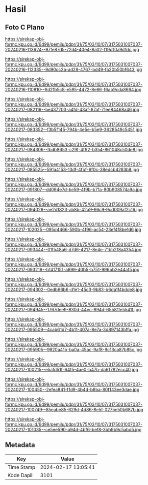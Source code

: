 # Hasil

## Foto C Plano

https://sirekap-obj-formc.kpu.go.id/6d99/pemilu/pdpr/31/75/03/10/07/3175031007037-20240216-113624--97fe87d5-72d4-40e4-8a02-f19d10a9d1dc.jpg

https://sirekap-obj-formc.kpu.go.id/6d99/pemilu/pdpr/31/75/03/10/07/3175031007037-20240216-112335--9d90cc2a-ad28-4767-bd49-fa20b50bf643.jpg

https://sirekap-obj-formc.kpu.go.id/6d99/pemilu/pdpr/31/75/03/10/07/3175031007037-20240216-110810--9d21b5c8-e595-4472-8e66-f6ab9cda8664.jpg

https://sirekap-obj-formc.kpu.go.id/6d99/pemilu/pdpr/31/75/03/10/07/3175031007037-20240217-082119--be437203-a4fd-43af-87af-71ee84468a46.jpg

https://sirekap-obj-formc.kpu.go.id/6d99/pemilu/pdpr/31/75/03/10/07/3175031007037-20240217-083352--f3b5f145-794b-4e5e-b5e9-3628549c5451.jpg

https://sirekap-obj-formc.kpu.go.id/6d99/pemilu/pdpr/31/75/03/10/07/3175031007037-20240217-084306--fbdb8653-c29f-4f92-b354-861048c50de8.jpg

https://sirekap-obj-formc.kpu.go.id/6d99/pemilu/pdpr/31/75/03/10/07/3175031007037-20240217-085525--591a4153-13df-4fbf-9f0c-38edcb4283b8.jpg

https://sirekap-obj-formc.kpu.go.id/6d99/pemilu/pdpr/31/75/03/10/07/3175031007037-20240217-091807--dd064e7d-be59-4f9b-b71a-80b908574a9a.jpg

https://sirekap-obj-formc.kpu.go.id/6d99/pemilu/pdpr/31/75/03/10/07/3175031007037-20240217-094029--ae2d1823-ab8b-42a9-96c9-9cd009af2c16.jpg

https://sirekap-obj-formc.kpu.go.id/6d99/pemilu/pdpr/31/75/03/10/07/3175031007037-20240217-102025--095d4466-590b-4f96-ac54-23ef4f8be1d6.jpg

https://sirekap-obj-formc.kpu.go.id/6d99/pemilu/pdpr/31/75/03/10/07/3175031007037-20240217-093444--01fb48a6-d7d6-4217-8e4e-71bb2f8a4354.jpg

https://sirekap-obj-formc.kpu.go.id/6d99/pemilu/pdpr/31/75/03/10/07/3175031007037-20240217-093219--b1417151-a899-40b5-b751-996bb2e44af5.jpg

https://sirekap-obj-formc.kpu.go.id/6d99/pemilu/pdpr/31/75/03/10/07/3175031007037-20240217-094302--0edb66b6-d1e1-45c3-9b83-b6da1f4bdde8.jpg

https://sirekap-obj-formc.kpu.go.id/6d99/pemilu/pdpr/31/75/03/10/07/3175031007037-20240217-094945--1767dee9-830d-44ec-994d-65581fe5541f.jpg

https://sirekap-obj-formc.kpu.go.id/6d99/pemilu/pdpr/31/75/03/10/07/3175031007037-20240217-095509--4cab61d7-4b11-407a-8e7a-3d897143bffa.jpg

https://sirekap-obj-formc.kpu.go.id/6d99/pemilu/pdpr/31/75/03/10/07/3175031007037-20240217-095905--9620a41b-ba0a-45ac-9af8-9c13ca87b85c.jpg

https://sirekap-obj-formc.kpu.go.id/6d99/pemilu/pdpr/31/75/03/10/07/3175031007037-20240217-100215--e5afd51f-64f5-4ae0-b47b-da61782ecc40.jpg

https://sirekap-obj-formc.kpu.go.id/6d99/pemilu/pdpr/31/75/03/10/07/3175031007037-20240217-100450--2efea841-f1d9-4b4d-b8ba-80f143ee3dae.jpg

https://sirekap-obj-formc.kpu.go.id/6d99/pemilu/pdpr/31/75/03/10/07/3175031007037-20240217-100749--85eabe85-629d-4d86-8e5f-0275e50b687b.jpg

https://sirekap-obj-formc.kpu.go.id/6d99/pemilu/pdpr/31/75/03/10/07/3175031007037-20240217-101035--ce5ee590-a94d-4bf6-bef8-3bb9b9c5abd5.jpg


## Metadata

| Key        | Value               |
| ---------- | ------------------- |
| Time Stamp | 2024-02-17 13:05:41 |
| Kode Dapil | 3101                |



